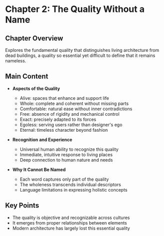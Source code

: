 # Chapter 2: The Quality Without a Name

## Chapter Overview
Explores the fundamental quality that distinguishes living architecture from dead buildings, a quality so essential yet difficult to define that it remains nameless.

## Main Content
- **Aspects of the Quality**
  - Alive: spaces that enhance and support life
  - Whole: complete and coherent without missing parts
  - Comfortable: natural ease without inner contradictions
  - Free: absence of rigidity and mechanical control
  - Exact: precisely adapted to its forces
  - Egoless: serving users rather than designer's ego
  - Eternal: timeless character beyond fashion

- **Recognition and Experience**
  - Universal human ability to recognize this quality
  - Immediate, intuitive response to living places
  - Deep connection to human nature and needs

- **Why It Cannot Be Named**
  - Each word captures only part of the quality
  - The wholeness transcends individual descriptors
  - Language limitations in expressing holistic concepts

## Key Points
- The quality is objective and recognizable across cultures
- It emerges from proper relationships between elements
- Modern architecture has largely lost this essential quality
